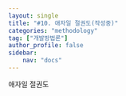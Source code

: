 ```yaml
---
layout: single
title: "#10. 애자일 절권도(작성중)"
categories: "methodology"
tag: ["개발방법론"]
author_profile: false
sidebar: 
    nav: "docs"
---
```



애자일 절권도
